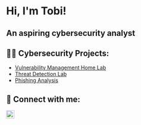<h1>Hi, I'm Tobi! </h1>

<h2>An aspiring cybersecurity analyst</h2>

<h2>👨‍💻 Cybersecurity Projects:</h2>

  - [Vulnerability Management Home Lab](https://github.com/Toblawal1/Vulnerability-Management-project)
  - [Threat Detection Lab](https://github.com/Toblawal1/Threat-Detection-Lab)
 - [Phishing Analysis](https://github.com/Toblawal1/Phishing-Analysis)
  


<h2> 🤳 Connect with me:</h2>



[<img align="left" alt="JoshMadakor | LinkedIn" width="22px" src="https://cdn.jsdelivr.net/npm/simple-icons@v3/icons/linkedin.svg" />][linkedin]

[linkedin]: www.linkedin.com/in/oluwatobi-lawal-b088812b6

<!--
**joshmadakor1/joshmadakor1** is a ✨ _special_ ✨ repository because its `README.md` (this file) appears on your GitHub profile.

Here are some ideas to get you started:

- 🔭 I’m currently working on ...
- 🌱 I’m currently learning ...
- 👯 I’m looking to collaborate on ...
- 🤔 I’m looking for help with ...
- 💬 Ask me about ...
- 📫 How to reach me: ...
- 😄 Pronouns: ...
- ⚡ Fun fact: ...
-->
